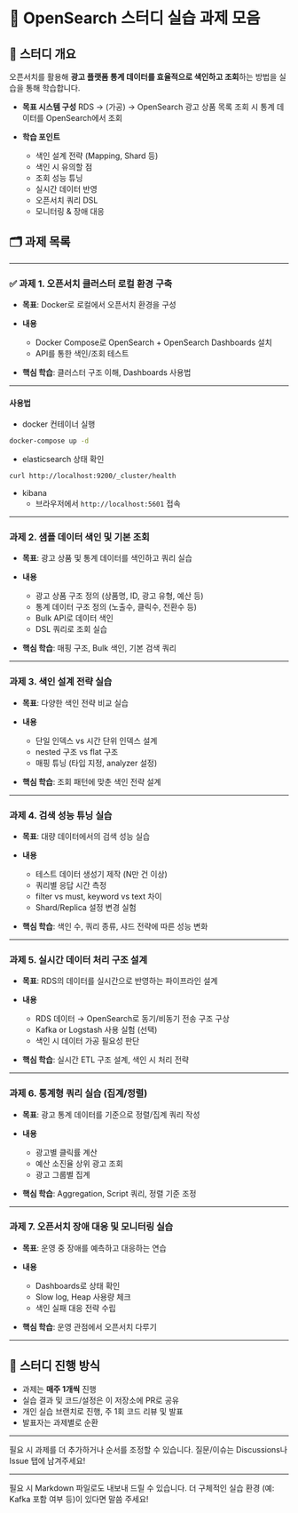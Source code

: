 # 🧠 OpenSearch 스터디 실습 과제 모음

## 📌 스터디 개요

오픈서치를 활용해 **광고 플랫폼 통계 데이터를 효율적으로 색인하고 조회**하는 방법을 실습을 통해 학습합니다.

* **목표 시스템 구성**
  RDS → (가공) → OpenSearch
  광고 상품 목록 조회 시 통계 데이터를 OpenSearch에서 조회

* **학습 포인트**

    * 색인 설계 전략 (Mapping, Shard 등)
    * 색인 시 유의할 점
    * 조회 성능 튜닝
    * 실시간 데이터 반영
    * 오픈서치 쿼리 DSL
    * 모니터링 & 장애 대응

## 🗂 과제 목록

---

### ✅ 과제 1. 오픈서치 클러스터 로컬 환경 구축

* **목표**: Docker로 로컬에서 오픈서치 환경을 구성
* **내용**

    * Docker Compose로 OpenSearch + OpenSearch Dashboards 설치
    * API를 통한 색인/조회 테스트
* **핵심 학습**: 클러스터 구조 이해, Dashboards 사용법
---
#### 사용법
- docker 컨테이너 실행
```bash
docker-compose up -d
```

- elasticsearch 상태 확인
```bash
curl http://localhost:9200/_cluster/health
```

- kibana
  - 브라우저에서 `http://localhost:5601` 접속

---

### 과제 2. 샘플 데이터 색인 및 기본 조회

* **목표**: 광고 상품 및 통계 데이터를 색인하고 쿼리 실습
* **내용**

    * 광고 상품 구조 정의 (상품명, ID, 광고 유형, 예산 등)
    * 통계 데이터 구조 정의 (노출수, 클릭수, 전환수 등)
    * Bulk API로 데이터 색인
    * DSL 쿼리로 조회 실습
* **핵심 학습**: 매핑 구조, Bulk 색인, 기본 검색 쿼리

---

### 과제 3. 색인 설계 전략 실습

* **목표**: 다양한 색인 전략 비교 실습
* **내용**

    * 단일 인덱스 vs 시간 단위 인덱스 설계
    * nested 구조 vs flat 구조
    * 매핑 튜닝 (타입 지정, analyzer 설정)
* **핵심 학습**: 조회 패턴에 맞춘 색인 전략 설계

---

### 과제 4. 검색 성능 튜닝 실습

* **목표**: 대량 데이터에서의 검색 성능 실습
* **내용**

    * 테스트 데이터 생성기 제작 (N만 건 이상)
    * 쿼리별 응답 시간 측정
    * filter vs must, keyword vs text 차이
    * Shard/Replica 설정 변경 실험
* **핵심 학습**: 색인 수, 쿼리 종류, 샤드 전략에 따른 성능 변화

---

### 과제 5. 실시간 데이터 처리 구조 설계

* **목표**: RDS의 데이터를 실시간으로 반영하는 파이프라인 설계
* **내용**

    * RDS 데이터 → OpenSearch로 동기/비동기 전송 구조 구상
    * Kafka or Logstash 사용 실험 (선택)
    * 색인 시 데이터 가공 필요성 판단
* **핵심 학습**: 실시간 ETL 구조 설계, 색인 시 처리 전략

---

### 과제 6. 통계형 쿼리 실습 (집계/정렬)

* **목표**: 광고 통계 데이터를 기준으로 정렬/집계 쿼리 작성
* **내용**

    * 광고별 클릭률 계산
    * 예산 소진율 상위 광고 조회
    * 광고 그룹별 집계
* **핵심 학습**: Aggregation, Script 쿼리, 정렬 기준 조정

---

### 과제 7. 오픈서치 장애 대응 및 모니터링 실습

* **목표**: 운영 중 장애를 예측하고 대응하는 연습
* **내용**

    * Dashboards로 상태 확인
    * Slow log, Heap 사용량 체크
    * 색인 실패 대응 전략 수립
* **핵심 학습**: 운영 관점에서 오픈서치 다루기

---

## 📘 스터디 진행 방식

* 과제는 **매주 1개씩** 진행
* 실습 결과 및 코드/설정은 이 저장소에 PR로 공유
* 개인 실습 브랜치로 진행, 주 1회 코드 리뷰 및 발표
* 발표자는 과제별로 순환

---

필요 시 과제를 더 추가하거나 순서를 조정할 수 있습니다.
질문/이슈는 Discussions나 Issue 탭에 남겨주세요!

---

필요 시 Markdown 파일로도 내보내 드릴 수 있습니다.
더 구체적인 실습 환경 (예: Kafka 포함 여부 등)이 있다면 말씀 주세요!

